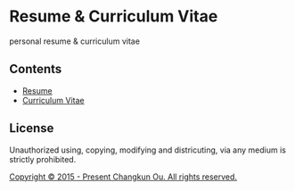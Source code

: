 # Resume & Curriculum Vitae

personal resume & curriculum vitae

## Contents

- [Resume](./resume/resume.pdf)
- [Curriculum Vitae](./resume/cv.pdf)

## License

Unauthorized using, copying, modifying and districuting, via any medium
is strictly prohibited.

[Copyright &copy; 2015 - Present Changkun Ou. All rights reserved.](./LICENSE)